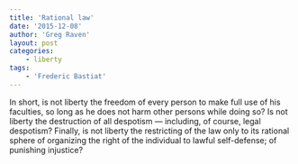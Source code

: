 ```yaml
---
title: 'Rational law'
date: '2015-12-08'
author: 'Greg Raven'
layout: post
categories:
    - liberty
tags:
    - 'Frederic Bastiat'
---
```


In short, is not liberty the freedom of every person to make full use of his faculties, so long as he does not harm other persons while doing so? Is not liberty the destruction of all despotism — including, of course, legal despotism? Finally, is not liberty the restricting of the law only to its rational sphere of organizing the right of the individual to lawful self-defense; of punishing injustice?